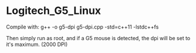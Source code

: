 # Logitech_G5_Linux

Compile with:
    g++ -o g5-dpi g5-dpi.cpp -std=c++11 -lstdc++fs
  
Then simply run as root, and if a G5 mouse is detected, the dpi will be set to it's maximum. (2000 DPI)
